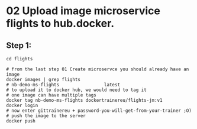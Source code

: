 # 02 Upload image microservice flights to hub.docker. 

## Step 1:

```
cd flights
```

```
# from the last step 01 Create microservce you should already have an image
docker images | grep flights
# nb-demo-ms-flights                 latest  
# to upload it to docker hub, we would need to tag it
# one image can have multiple tags
docker tag nb-demo-ms-flights dockertrainereu/flights-jm:v1
docker login
# now enter gittrainereu + password-you-will-get-from-your-trainer ;O)
# push the image to the server 
docker push
```
